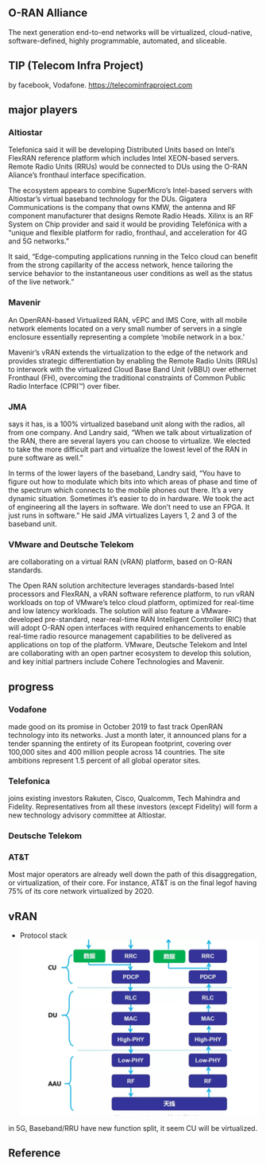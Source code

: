 ## O-RAN Alliance
The next generation end-to-end networks will be virtualized, cloud-native, software-defined, highly programmable, automated, and sliceable. 

## TIP (Telecom Infra Project)
by facebook, Vodafone.
https://telecominfraproject.com


## major players
### Altiostar
Telefonica said it will be developing Distributed Units based on Intel’s FlexRAN reference platform which includes Intel XEON-based servers. Remote Radio Units (RRUs) would be connected to DUs using the O-RAN Aliance’s fronthaul interface specification.

The ecosystem appears to combine SuperMicro’s Intel-based servers with Altiostar’s virtual baseband technology for the DUs. Gigatera Communications is the company that owns KMW, the antenna and RF component manufacturer that designs Remote Radio Heads. Xilinx is an RF System on Chip provider and said it would be providing Telefónica with a “unique and flexible platform for radio, fronthaul, and acceleration for 4G and 5G networks.”

It said, “Edge-computing applications running in the Telco cloud can benefit from the strong capillarity of the access network, hence tailoring the service behavior to the instantaneous user conditions as well as the status of the live network.”

### Mavenir
An OpenRAN-based Virtualized RAN, vEPC and IMS Core, with all mobile network elements located on a very small number of servers in a single enclosure essentially representing a complete ‘mobile network in a box.’

Mavenir’s vRAN extends the virtualization to the edge of the network and provides strategic differentiation by enabling the Remote Radio Units (RRUs) to interwork with the virtualized Cloud Base Band Unit (vBBU) over ethernet Fronthaul (FH), overcoming the traditional constraints of Common Public Radio Interface (CPRI™) over fiber.

### JMA
says it has, is a 100% virtualized baseband unit along with the radios, all from one company. And Landry said, “When we talk about virtualization of the RAN, there are several layers you can choose to virtualize. We elected to take the more difficult part and virtualize the lowest level of the RAN in pure software as well.”

In terms of the lower layers of the baseband, Landry said, “You have to figure out how to modulate which bits into which areas of phase and time of the spectrum which connects to the mobile phones out there. It’s a very dynamic situation. Sometimes it’s easier to do in hardware. We took the act of engineering all the layers in software. We don’t need to use an FPGA. It just runs in software.” He said JMA virtualizes Layers 1, 2 and 3 of the baseband unit.

### VMware and Deutsche Telekom

are collaborating on a virtual RAN (vRAN) platform, based on O-RAN standards.

The Open RAN solution architecture leverages standards-based Intel processors and FlexRAN, a vRAN software reference platform, to run vRAN workloads on top of VMware’s telco cloud platform, optimized for real-time and low latency workloads. The solution will also feature a VMware-developed pre-standard, near-real-time RAN Intelligent Controller (RIC) that will adopt O-RAN open interfaces with required enhancements to enable real-time radio resource management capabilities to be delivered as applications on top of the platform. VMware, Deutsche Telekom and Intel are collaborating with an open partner ecosystem to develop this solution, and key initial partners include Cohere Technologies and Mavenir.

## progress 
### Vodafone 
made good on its promise in October 2019 to fast track OpenRAN technology into its networks. Just a month later, it announced plans for a tender spanning the entirety of its European footprint, covering over 100,000 sites and 400 million people across 14 countries. The site ambitions represent 1.5 percent of all global operator sites.
### Telefonica
joins existing investors Rakuten, Cisco, Qualcomm, Tech Mahindra and Fidelity. Representatives from all these investors (except Fidelity) will form a new technology advisory committee at Altiostar.

### Deutsche Telekom

###  AT&T
Most major operators are already well down the path of this disaggregation, or virtualization, of their core. For instance, AT&T is on the final legof having 75% of its core network virtualized by 2020.

## vRAN
* Protocol stack
    ![tbd](images/5g_cu_du.png)

in 5G, Baseband/RRU have new function split, it seem CU will be virtualized.

## Reference
